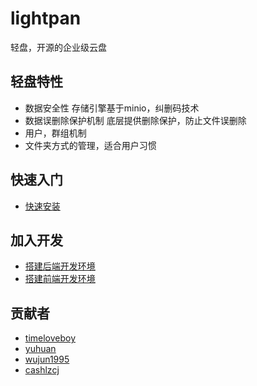 # lightpan
轻盘，开源的企业级云盘

## 轻盘特性

+ 数据安全性
存储引擎基于minio，纠删码技术
+ 数据误删除保护机制
底层提供删除保护，防止文件误删除
+ 用户，群组机制
+ 文件夹方式的管理，适合用户习惯

## 快速入门
+ [快速安装](doc/快速安装.md)

## 加入开发
+ [搭建后端开发环境](doc/后端开发.md)
+ [搭建前端开发环境](doc/前端开发.md)

## 贡献者
+ [timeloveboy](https://github.com/timeloveboy/)
+ [yuhuan](https://github.com/huanbj2015)
+ [wujun1995](https://github.com/wujun1995)
+ [cashlzcj](https://github.com/cashlzcj)

